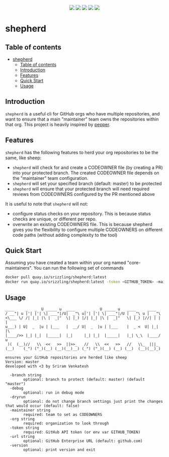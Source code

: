  <p align="center">
    <a href="https://goreportcard.com/report/github.com/srizzling/shepherd"><img src="https://goreportcard.com/badge/github.com/srizzling/shepherd" /></a>
    <a href="https://travis-ci.org/srizzling/shepherd"><img src="https://travis-ci.org/srizzling/shepherd.svg?branch=master" /></a>
    <a href="https://godoc.org/github.com/srizzling/shepherd/shepherd?status.svg"><img src="https://godoc.org/github.com/srizzling/shepherd/shepherd" /></a>
    <a href="https://img.shields.io/badge/License-MIT-yellow.svg"><img src="https://opensource.org/licenses/MIT" /></a>
    <img src="https://img.shields.io/github/release/srizzling/shepherd.svg"/>
  </p>

# shepherd

## Table of contents
- [shepherd](#shepherd)
  - [Table of contents](#table-of-contents)
  - [Introduction](#introduction)
  - [Features](#features)
  - [Quick Start](#quick-start)
  - [Usage](#usage)

## Introduction

`shepherd` is a useful cli for GitHub orgs who have multiple repositories, and want to ensure that a main "maintainer" team owns the repositories within that org. This project is heavily inspired by [pepper](https://github.com/genuinetools/pepper).


## Features

`shepherd` has the following features to herd your org repositories to be the same, like sheep:

- `shepherd` will check for and create a CODEOWNER file (by creating a PR) into your protected branch. The created CODEOWNER file depends on the "maintainer" team configuration.
- `shepherd` will set your specified branch (default: master) to be protected
- `shepherd` will ensure that your protected branch will need required reviews from CODEOWNERS configured by the PR mentioned above

It is useful to note that `shepherd` will not:

- configure status checks on your repository. This is because status checks are unique, or different per repo.
- overwrite an existing CODEOWNERS file. This is because shepherd gives you the flexibility to configure multiple CODEOWNERS on different code paths (without adding complexity to the tool)

## Quick Start

Assuming you have created a team within your org named "core-maintainers". You can run the following set of commands

```bash
docker pull quay.io/srizzling/shepherd:latest
docker run quay.io/srizzling/shepherd:latest -token <GITHUB_TOKEN> -maintainer core-maintainers -org test
```

## Usage

```
____     _   _  U _____ u  ____    _   _  U _____ u   ____     ____
/ __"| u |'| |'| \| ___"|/U|  _"\ u|'| |'| \| ___"|/U |  _"\ u |  _"\
<\___ \/ /| |_| |\ |  _|"  \| |_) |/| |_| |\ |  _|"   \| |_) |//| | | |
u___) | U|  _  |u | |___   |  __/ U|  _  |u | |___    |  _ <  U| |_| |\
|____/>> |_| |_|  |_____|  |_|     |_| |_|  |_____|   |_| \_\  |____/ u
 )(  (__)//   \\  <<   >>  ||>>_   //   \\  <<   >>   //   \\_  |||_
(__)    (_") ("_)(__) (__)(__)__) (_") ("_)(__) (__) (__)  (__)(__)_)

ensures your GitHub repositories are herded like sheep
Version: master
developed with <3 by Sriram Venkatesh

  -branch string
    	optional: branch to protect (default: master) (default "master")
  -debug
    	optional: run in debug mode
  -dryrun
    	optional: do not change branch settings just print the changes that would occur (default: false)
  -maintainer string
    	required: team to set as CODEOWNERS
  -org string
    	required: organization to look through
  -token string
    	required: GitHub API token (or env var GITHUB_TOKEN)
  -url string
    	optional: GitHub Enterprise URL (default: github.com)
  -version
    	optional: print version and exit
```


